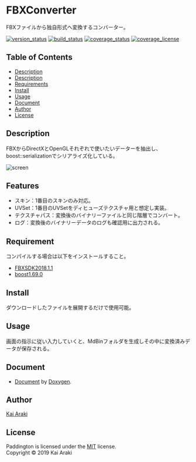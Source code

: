 FBXConverter
====================

FBXファイルから独自形式へ変換するコンバーター。

[![version_status][url_shields_version]](#)
[![build_status][url_shields_build]](#)
[![coverage_status][url_shields_coverage]](#)
[![coverage_license][url_shields_license]](#)

Table of Contents
--------------------
* [Description](#Description)
* [Description](#Description)
* [Requirements](#Requirement)
* [Install](#Install)
* [Usage](#Usage)
* [Document](#Document)
* [Author](#Author)
* [License](#License)

Description
--------------------
FBXからDirectXとOpenGLそれぞれで使いたいデーターを抽出し、boost::serializationでシリアライズ化している。

![screen][url_screen]

Features
--------------------
* スキン：1番目のスキンのみ対応。
* UVSet：1番目のUVSetをディヒューズテクスチャ用と想定し実装。
* テクスチャパス：変換後のバイナリーファイルと同じ階層でコンバート。
* ログ：変換後のバイナリーデータのログも確認用に出力される。

Requirement
--------------------
コンパイルする場合は以下をインストールすること。
* [FBXSDK2018.1.1][url_fbx_sdk]
* [boost1.69.0][url_boost]

Install
--------------------
ダウンロードしたファイルを展開するだけで使用可能。

Usage
--------------------
画面の指示に従い入力していくと、MdBinフォルダを生成しその中に変換済みデータが保存される。

Document
--------------------
* [Document][url_document] by [Doxygen][url_doxygen].

Author
--------------------
[Kai Araki][url_author]

License
--------------------
Paddington is licensed under the [MIT][url_mit] license.  
Copyright &copy; 2019 Kai Araki


[url_shields_version]: https://img.shields.io/badge/version-v1.0-blue.svg
[url_shields_build]: https://img.shields.io/badge/build-passing-brightgreen.svg
[url_shields_coverage]: https://img.shields.io/badge/build-passing-brightgreen.svg
[url_shields_license]: https://img.shields.io/badge/license-MIT-blue.svg
[url_screen]: https://coron4444.github.io/FbxConverter/resource/image.png
[url_fbx_sdk]: https://www.autodesk.com/developer-network/platform-technologies/fbx-sdk-archives
[url_boost]: https://www.boost.org/users/history/version_1_69_0.html
[url_document]: https://coron4444.github.io/FbxConverter/Document/html/index.html
[url_doxygen]: http://www.doxygen.jp/
[url_author]: https://github.com/Coron4444
[url_mit]: https://opensource.org/licenses/mit-license.php